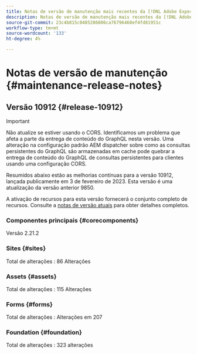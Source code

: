 ```yaml
---
title: Notas de versão de manutenção mais recentes da [!DNL Adobe Experience Manager] as a Cloud Service.
description: Notas de versão de manutenção mais recentes da [!DNL Adobe Experience Manager] as a Cloud Service.
source-git-commit: 23c4b815c0485286806ca76796460ef4fd81951c
workflow-type: tm+mt
source-wordcount: '133'
ht-degree: 4%

---
```



# Notas de versão de manutenção {#maintenance-release-notes}

## Versão 10912 {#release-10912}

>[!IMPORTANT]
> Não atualize se estiver usando o CORS. Identificamos um problema que afeta a parte da entrega de conteúdo do GraphQL nesta versão. Uma alteração na configuração padrão AEM dispatcher sobre como as consultas persistentes do GraphQL são armazenadas em cache pode quebrar a entrega de conteúdo do GraphQL de consultas persistentes para clientes usando uma configuração CORS.

Resumidos abaixo estão as melhorias contínuas para a versão 10912, lançada publicamente em 3 de fevereiro de 2023. Esta versão é uma atualização da versão anterior 9850.

A ativação de recursos para esta versão fornecerá o conjunto completo de recursos. Consulte a [notas de versão atuais](/help/release-notes/release-notes-cloud/release-notes-current.md) para obter detalhes completos.

### Componentes principais  {#corecomponents}

Versão 2.21.2

### Sites {#sites}

Total de alterações : 86 Alterações

### Assets {#assets}

Total de alterações : 115 Alterações

### Forms {#forms}

Total de alterações : Alterações em 207

### Foundation {#foundation}

Total de alterações : 323 alterações
